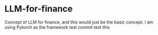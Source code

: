 # LLM-for-finance
Concept of LLM for finance, and this would just be the basic concept. I am using Pytorch as the framework
test commit 
test this 
